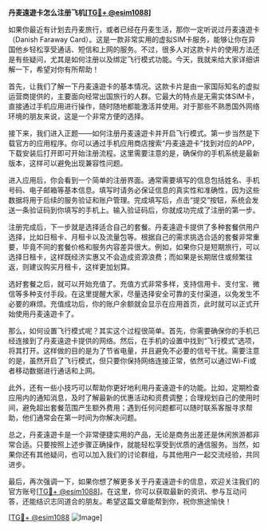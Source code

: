 **丹麦遠遊卡怎么注册飞机[[TG💪+ @esim1088](https://t.me/s/esim1088)]**

如果你最近有计划去丹麦旅行，或者已经在丹麦生活，那你一定听说过丹麦遠遊卡（Danish Faraway Card）。这是一款非常实用的虚拟SIM卡服务，能够让你在异国他乡轻松享受通话、短信和上网的服务。不过，很多人对这款卡片的使用方法还是有些疑问，尤其是如何注册以及绑定飞行模式功能。今天，我就来给大家详细讲解一下，希望对你有所帮助！

首先，让我们了解一下丹麦遠遊卡的基本情况。这款卡片是由一家国际知名的虚拟运营商提供的，主要面向经常出国旅行的人群。它最大的特点是无需实体SIM卡，直接通过手机应用进行操作，随时随地都能激活并使用。对于那些不熟悉国外网络环境的朋友来说，这是一个非常方便的选择。

接下来，我们进入正题——如何注册丹麦遠遊卡并开启飞行模式。第一步当然是下载官方的应用程序。你可以通过手机应用商店搜索“丹麦遠遊卡”找到对应的APP，下载安装后打开即可开始注册流程。这里需要注意的是，确保你的手机系统是最新版本，这样可以避免出现兼容性问题。

进入应用后，你会看到一个简单的注册界面。通常需要填写的信息包括姓名、手机号码、电子邮箱等基本信息。填写时请务必保证信息的真实性和准确性，因为这些数据将用于后续的服务验证和账户管理。完成填写后，点击“提交”按钮，系统会发送一条验证码到你填写的手机上。输入验证码后，你就成功完成了注册的第一步。

注册完成后，下一步就是选择适合自己的套餐。丹麦遠遊卡提供了多种套餐供用户选择，比如日租卡、月租卡以及流量包等。根据自己的需求挑选合适的套餐非常重要，毕竟不同的套餐价格和服务内容差异很大。例如，如果你只是短期旅行，可以选择日租卡，这样既经济实惠又不会造成资源浪费；而如果是长期居住或频繁往返，则建议购买月租卡，这样更加划算。

选好套餐之后，就可以开始充值了。充值方式非常多样，支持信用卡、支付宝、微信等多种支付手段。在这里提醒大家，尽量选择安全可靠的支付渠道，以免发生不必要的麻烦。充值成功后，你的账户余额就会显示在应用首页，此时就可以正式开始使用丹麦遠遊卡了。

那么，如何设置飞行模式呢？其实这个过程很简单。首先，你需要确保你的手机已经连接到了丹麦遠遊卡提供的网络。然后，在手机的设置中找到“飞行模式”选项，将其打开。这样做的目的是为了节省电量，并且避免不必要的信号干扰。需要注意的是，虽然开启了飞行模式，但只要你保持网络连接正常，依然可以通过Wi-Fi或者移动数据进行通话和上网。

此外，还有一些小技巧可以帮助你更好地利用丹麦遠遊卡的功能。比如，定期检查应用内的通知消息，及时了解最新的优惠活动和资费调整；合理规划自己的使用时间，避免超出套餐范围产生额外费用；遇到任何问题都可以随时联系客服寻求帮助，他们通常会在第一时间为你解决问题。

总之，丹麦遠遊卡是一个非常便捷实用的产品，无论是商务出差还是休闲旅游都非常合适。只要按照上述步骤正确操作，就能轻松享受到优质的通信服务。当然，如果你还有其他疑问，也可以加入我们的讨论群组，与其他用户一起交流经验，共同进步。

最后，再次强调一下，如果你想了解更多关于丹麦遠遊卡的信息，欢迎关注我们的官方账号[[TG💪+ @esim1088](https://t.me/s/esim1088)]。在这里，你可以获取最新的资讯、参与互动问答，还能结识志同道合的朋友。希望这篇文章能帮到你，祝你旅途愉快！

[[TG💪+ @esim1088](https://t.me/s/esim1088) ![Image](https://i.postimg.cc/4NQfJmqS/Snipaste-2025-05-13-00-14-12.png)]